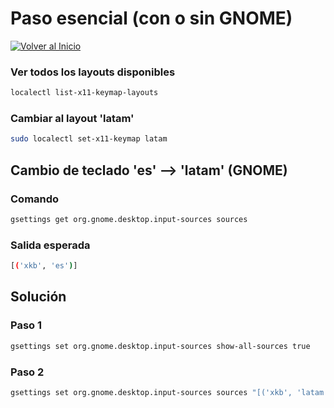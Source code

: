 # Paso esencial (con o sin GNOME)

[![Volver al Inicio](https://img.shields.io/badge/-Volver_al_Inicio-6e5494?style=for-the-badge&logo=home-assistant&logoColor=white&labelColor=1a1a1a)](README.md)

### Ver todos los layouts disponibles

```zsh
localectl list-x11-keymap-layouts
```

### Cambiar al layout 'latam'

```zsh
sudo localectl set-x11-keymap latam
```

## Cambio de teclado 'es' --> 'latam' (GNOME)

### Comando

```zsh
gsettings get org.gnome.desktop.input-sources sources
```

### Salida esperada

```zsh
[('xkb', 'es')]
```

## Solución

### Paso 1

```zsh
gsettings set org.gnome.desktop.input-sources show-all-sources true
```

### Paso 2

```zsh
gsettings set org.gnome.desktop.input-sources sources "[('xkb', 'latam')]"
```
